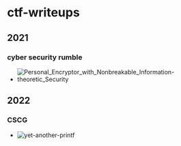 # ctf-writeups

## 2021

### cyber security rumble
- ![Personal_Encryptor_with_Nonbreakable_Information-theoretic_Security](2021/cyber%20security%20rumble/crypto/Personal_Encryptor_with_Nonbreakable_Information-theoretic_Security)

## 2022

### CSCG

- ![yet-another-printf](2022/cscg/pwn/yet-another-printf)
